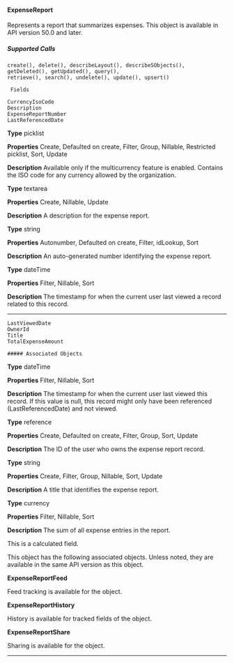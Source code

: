 #### ExpenseReport

Represents a report that summarizes expenses. This object is available in API version 50.0 and later.

##### Supported Calls
```
create(), delete(), describeLayout(), describeSObjects(), getDeleted(), getUpdated(), query(),
retrieve(), search(), undelete(), update(), upsert()

 Fields

```
```
CurrencyIsoCode
Description
ExpenseReportNumber
LastReferencedDate

```

**Type**
picklist

**Properties**
Create, Defaulted on create, Filter, Group, Nillable, Restricted picklist, Sort, Update

**Description**
Available only if the multicurrency feature is enabled. Contains the ISO code for any currency
allowed by the organization.

**Type**
textarea

**Properties**
Create, Nillable, Update

**Description**
A description for the expense report.

**Type**
string

**Properties**
Autonumber, Defaulted on create, Filter, idLookup, Sort

**Description**
An auto-generated number identifying the expense report.

**Type**
dateTime

**Properties**
Filter, Nillable, Sort

**Description**
The timestamp for when the current user last viewed a record related to this record.


-----

```
LastViewedDate
OwnerId
Title
TotalExpenseAmount

##### Associated Objects

```

**Type**
dateTime

**Properties**
Filter, Nillable, Sort

**Description**
The timestamp for when the current user last viewed this record. If this value is null, this
record might only have been referenced (LastReferencedDate) and not viewed.

**Type**
reference

**Properties**
Create, Defaulted on create, Filter, Group, Sort, Update

**Description**
The ID of the user who owns the expense report record.

**Type**
string

**Properties**
Create, Filter, Group, Nillable, Sort, Update

**Description**
A title that identifies the expense report.

**Type**
currency

**Properties**
Filter, Nillable, Sort

**Description**
The sum of all expense entries in the report.

This is a calculated field.


This object has the following associated objects. Unless noted, they are available in the same API version as this object.

**ExpenseReportFeed**

Feed tracking is available for the object.

**ExpenseReportHistory**

History is available for tracked fields of the object.

**ExpenseReportShare**

Sharing is available for the object.


-----
